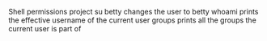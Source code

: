 Shell permissions project
su betty changes the user to betty
whoami prints the effective username of the current user
groups prints all the groups the current user is part of
